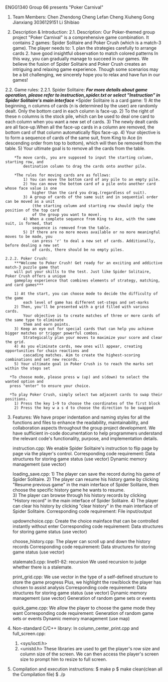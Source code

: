 ENGG1340 Group 66 presents
"Poker Carnival"

1. Team Members:
    Chen Zhendong
    Cheng Lefan
    Cheng Xiuheng
    Gong Jianxiang 3036129151
    Li Shibiao


2. Description & Introduction:
2.1. Description:
    Our Poker-themed group project "Poker Carnival" is a comprehensive game combination.
    It contains 2 games: Spider Solitaire and Poker Crush (which is a match-3 game).
    The player needs to:
        1. plan the strategies carefully to arrange cards
        2. have good insightful observation to match colored patterns
    In this way, you can gradually manage to succeed in our games.
    We believe the fusion of Spider Solitaire and Poker Crush creates an intriguing and relaxing game experience.
    Though some scenarios may be a bit challenging, we sincerely hope you to relax and have fun in our games! 

2.2. Game rules:
    2.2.1. Spider Solitaire:
        ***For more details about game operation, please refer to instruction_spider.txt 
        or select "Instruction" in Spider Solitaire's main interface***
        *Spider Solitaire is a card game:
            1) At the beginning, n columns of cards (n is determined by the user) are randomly dealt.
                Only the bottom card in each column is face-up.
            2) To the right of these n columns is the stock pile, which can be used to deal one card 
                to each column when you want a new set of cards. 
            3) The newly dealt cards are all face-up.When all the face-up cards in a column are 
                removed, the bottom card of that column automatically flips face-up. 
            4) Your objective is to form a sequence of cards of the same suit, from King to Ace (in 
                descending order from top to bottom), which will then be removed from the table. 
            5) Your ultimate goal is to remove all the cards from the table.

        *To move cards, you are supposed to input the starting column, starting row, and 
            destination column to drag the cards onto another pile. 

        *The rules for moving cards are as follows:
            1) You can move the bottom card of any pile to an empty pile.
            2) You can move the bottom card of a pile onto another card whose face value is one 
                higher than the card you drag.(regardless of suit).
            3) A group of cards of the same suit and in sequential order can be moved as a unit 
                (the starting column and starting row should imply the position of the top card 
                of the group you want to move).
            4) When a complete sequence from King to Ace, with the same suit, is formed, that 
                sequence is removed from the table.
            5) If there are no more moves available or no more meaningful moves to be made, you 
                can press 'r' to deal a new set of cards. Additionally, before dealing a new set 
                of cards, there should be no empty piles.

    2.2.2. Poker Crush:
        ***Welcome to Poker Crush! Get ready for an exciting and addictive match-3 puzzle game that
        will put your skills to the test. Just like Spider Solitaire, Poker Crush offers a unique 
        gameplay experience that combines elements of strategy, matching, and card games***

        1) At the start, you can choose mode to decide the difficulty of the game
            each level of game has different set-steps and set-marks
        2) Then, you'll be presented with a grid filled with various cards. 
            Your objective is to create matches of three or more cards of the same type to eliminate 
            them and earn points.
        3) Keep an eye out for special cards that can help you achieve bigger matches or trigger powerful combos. 
            Strategically plan your moves to maximize your score and clear the grid.
        4) As you eliminate cards, new ones will appear, creating opportunities for chain reactions and 
            cascading matches. Aim to create the highest-scoring combinations and set new records.
        5) Your ultimate goal in Poker Crush is to reach the marks set within the steps set

      *To choose mode, please press w (up) and s(down) to select the wanted option and 
      press "enter" to ensure your choice.

      *To play Poker Crush, simply select two adjacent cards to swap their positions. 
        1) Press the key 1~9 to choose the coordinates of the first block
        2) Press the key w a s d to choose the direction to be swapped

3. Features:
    We have proper indentation and naming styles for all the functions and files to enhance the readability, maintainability, 
        and collaboration aspects throughout the group project development.
    We have sufficient in-code documentation to help programmers understand the relevant code's functionality, purpose, 
        and implementation details.
    
    instruction.cpp: 
        We enable Spider Solitaire's instruction to flip page by page via the player's control.
        Corresponding code requirement:
            Data structures for storing game status (use vector)
            Dynamic memory management (use vector)
    
    loading_save.cpp:
        1) The player can save the record during his game of Spider Solitaire.
        2) The player can resume his history game by clicking "Resume previous game" in the main interface of Spider Solitaire, 
            then choose the specific history game he wants to resume.    
        3) The player can browse through his history records by clicking "History record" in the main interface of Spider Solitaire.
        4) The player can clear his history by clicking "clear history" in the main interface of Spider Solitaire.
        Corresponding code requirement:
            File input/output
    
    updownchoice.cpp: 
        Create the choice mainface that can be controlled instantly without enter
        Corresponding code requirement:
            Data structures for storing game status (use vector)
    
    choose_history.cpp: 
        The player can scroll up and down the history records
        Corresponding code requirement:
            Data structures for storing game status (use vector)
    
    stalemate3.cpp: 
        line61-82: recursion
        We used recursion to judge whether there is a stalemate.
    
    print_grid.cpp:
        We use vector in the type of a self-defined structure to store the game progress
        Plus, we highlight the row/block the player has chosen to assist analysis
        Corresponding code requirement:
            Data structures for storing game status (use vector)
            Dynamic memory management (use vector)
            Generation of random game sets or events
    
    quick_game.cpp:
        We allow the player to choose the game mode they want
        Corresponding code requirement:
            Generation of random game sets or events
            Dynamic memory management (use map)
    


4. Non-standard C/C++ library:
In column_center_print.cpp and full_screen.cpp:
    1. <sys/ioctl.h>
    2. <unistd.h>
These libraries are used to get the player's row size and column size of the screen.
We can then access the player's screen size to prompt him to resize to full screen.


5. Compilation and execution instructions:
    $ make p
    $ make clean(clean all the Compilation file)
    $ ./p
